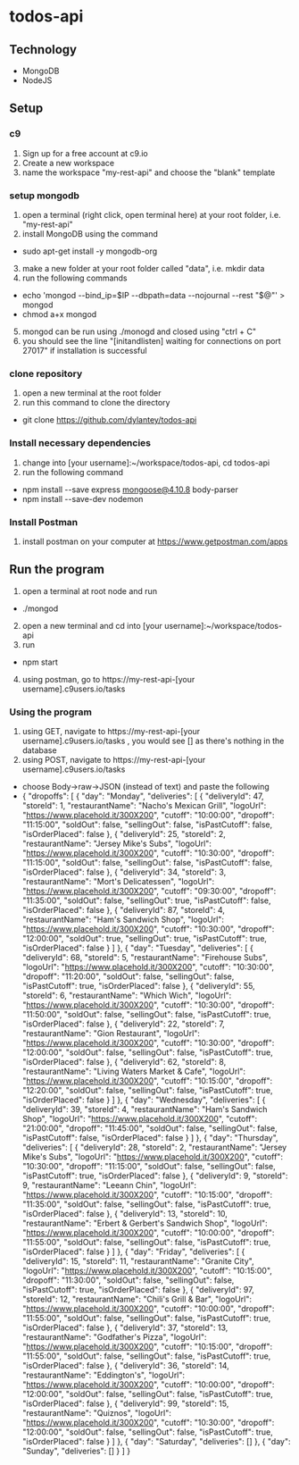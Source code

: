 # todos-api

## Technology
- MongoDB
- NodeJS

## Setup
### c9
1. Sign up for a free account at c9.io
2. Create a new workspace
3. name the workspace "my-rest-api" and choose the "blank" template

### setup mongodb
1. open a terminal (right click, open terminal here) at your root folder, i.e. "my-rest-api"
2. install MongoDB using the command
  - sudo apt-get install -y mongodb-org
3. make a new folder at your root folder called "data", i.e. mkdir data
4. run the following commands
  - echo 'mongod --bind_ip=$IP --dbpath=data --nojournal --rest "$@"' > mongod
  - chmod a+x mongod
5. mongod can be run using ./monogd and closed using "ctrl + C"
6. you should see the line "[initandlisten] waiting for connections on port 27017" if installation is successful

### clone repository
1. open a new terminal at the root folder
2. run this command to clone the directory
  - git clone https://github.com/dylantey/todos-api

### Install necessary dependencies
1. change into [your username]:~/workspace/todos-api, cd todos-api
2. run the following command
  - npm install --save express mongoose@4.10.8 body-parser
  - npm install --save-dev nodemon

### Install Postman
1. install postman on your computer at https://www.getpostman.com/apps
  
## Run the program
1. open a terminal at root node and run 
  - ./mongod
2. open a new terminal and cd into [your username]:~/workspace/todos-api
3. run 
  - npm start
4. using postman, go to https://my-rest-api-[your username].c9users.io/tasks

### Using the program
1. using GET, navigate to https://my-rest-api-[your username].c9users.io/tasks , you would see [] as there's nothing in the database
2. using POST, navigate to https://my-rest-api-[your username].c9users.io/tasks
  - choose Body->raw->JSON (instead of text) and paste the following
  - {
  "dropoffs": [
    {
      "day": "Monday",
      "deliveries": [
        {
          "deliveryId": 47,
          "storeId": 1,
          "restaurantName": "Nacho's Mexican Grill",
          "logoUrl": "https://www.placehold.it/300X200",
          "cutoff": "10:00:00",
          "dropoff": "11:15:00",
          "soldOut": false,
          "sellingOut": false,
          "isPastCutoff": false,
          "isOrderPlaced": false
        },
        {
          "deliveryId": 25,
          "storeId": 2,
          "restaurantName": "Jersey Mike's Subs",
          "logoUrl": "https://www.placehold.it/300X200",
          "cutoff": "10:30:00",
          "dropoff": "11:15:00",
          "soldOut": false,
          "sellingOut": false,
          "isPastCutoff": false,
          "isOrderPlaced": false
        },
        {
          "deliveryId": 34,
          "storeId": 3,
          "restaurantName": "Mort's Delicatessen",
          "logoUrl": "https://www.placehold.it/300X200",
          "cutoff": "09:30:00",
          "dropoff": "11:35:00",
          "soldOut": false,
          "sellingOut": true,
          "isPastCutoff": false,
          "isOrderPlaced": false
        },
        {
          "deliveryId": 87,
          "storeId": 4,
          "restaurantName": "Ham's Sandwich Shop",
          "logoUrl": "https://www.placehold.it/300X200",
          "cutoff": "10:30:00",
          "dropoff": "12:00:00",
          "soldOut": true,
          "sellingOut": true,
          "isPastCutoff": true,
          "isOrderPlaced": false
        }
      ]
    },
    {
      "day": "Tuesday",
      "deliveries": [
        {
          "deliveryId": 68,
          "storeId": 5,
          "restaurantName": "Firehouse Subs",
          "logoUrl": "https://www.placehold.it/300X200",
          "cutoff": "10:30:00",
          "dropoff": "11:20:00",
          "soldOut": false,
          "sellingOut": false,
          "isPastCutoff": true,
          "isOrderPlaced": false
        },
        {
          "deliveryId": 55,
          "storeId": 6,
          "restaurantName": "Which Wich",
          "logoUrl": "https://www.placehold.it/300X200",
          "cutoff": "10:30:00",
          "dropoff": "11:50:00",
          "soldOut": false,
          "sellingOut": false,
          "isPastCutoff": true,
          "isOrderPlaced": false
        },
        {
          "deliveryId": 22,
          "storeId": 7,
          "restaurantName": "Gion Restaurant",
          "logoUrl": "https://www.placehold.it/300X200",
          "cutoff": "10:30:00",
          "dropoff": "12:00:00",
          "soldOut": false,
          "sellingOut": false,
          "isPastCutoff": true,
          "isOrderPlaced": false
        },
        {
          "deliveryId": 62,
          "storeId": 8,
          "restaurantName": "Living Waters Market & Cafe",
          "logoUrl": "https://www.placehold.it/300X200",
          "cutoff": "10:15:00",
          "dropoff": "12:20:00",
          "soldOut": false,
          "sellingOut": false,
          "isPastCutoff": true,
          "isOrderPlaced": false
        }
      ]
    },
    {
      "day": "Wednesday",
      "deliveries": [
        {
          "deliveryId": 39,
          "storeId": 4,
          "restaurantName": "Ham's Sandwich Shop",
          "logoUrl": "https://www.placehold.it/300X200",
          "cutoff": "21:00:00",
          "dropoff": "11:45:00",
          "soldOut": false,
          "sellingOut": false,
          "isPastCutoff": false,
          "isOrderPlaced": false
      }
      ]
    },
    {
      "day": "Thursday",
      "deliveries": [
        {
          "deliveryId": 28,
          "storeId": 2,
          "restaurantName": "Jersey Mike's Subs",
          "logoUrl": "https://www.placehold.it/300X200",
          "cutoff": "10:30:00",
          "dropoff": "11:15:00",
          "soldOut": false,
          "sellingOut": false,
          "isPastCutoff": true,
          "isOrderPlaced": false
        },
        {
          "deliveryId": 9,
          "storeId": 9,
          "restaurantName": "Leeann Chin",
          "logoUrl": "https://www.placehold.it/300X200",
          "cutoff": "10:15:00",
          "dropoff": "11:35:00",
          "soldOut": false,
          "sellingOut": false,
          "isPastCutoff": true,
          "isOrderPlaced": false
        },
        {
          "deliveryId": 13,
          "storeId": 10,
          "restaurantName": "Erbert & Gerbert's Sandwich Shop",
          "logoUrl": "https://www.placehold.it/300X200",
          "cutoff": "10:00:00",
          "dropoff": "11:55:00",
          "soldOut": false,
          "sellingOut": false,
          "isPastCutoff": true,
          "isOrderPlaced": false
        }
      ]
    },
    {
      "day": "Friday",
      "deliveries": [
        {
          "deliveryId": 15,
          "storeId": 11,
          "restaurantName": "Granite City",
          "logoUrl": "https://www.placehold.it/300X200",
          "cutoff": "10:15:00",
          "dropoff": "11:30:00",
          "soldOut": false,
          "sellingOut": false,
          "isPastCutoff": true,
          "isOrderPlaced": false
        },
        {
          "deliveryId": 97,
          "storeId": 12,
          "restaurantName": "Chili's Grill & Bar",
          "logoUrl": "https://www.placehold.it/300X200",
          "cutoff": "10:00:00",
          "dropoff": "11:55:00",
          "soldOut": false,
          "sellingOut": false,
          "isPastCutoff": true,
          "isOrderPlaced": false
        },
        {
          "deliveryId": 37,
          "storeId": 13,
          "restaurantName": "Godfather's Pizza",
          "logoUrl": "https://www.placehold.it/300X200",
          "cutoff": "10:15:00",
          "dropoff": "11:55:00",
          "soldOut": false,
          "sellingOut": false,
          "isPastCutoff": true,
          "isOrderPlaced": false
        },
        {
          "deliveryId": 36,
          "storeId": 14,
          "restaurantName": "Eddington's",
          "logoUrl": "https://www.placehold.it/300X200",
          "cutoff": "10:00:00",
          "dropoff": "12:00:00",
          "soldOut": false,
          "sellingOut": false,
          "isPastCutoff": true,
          "isOrderPlaced": false
        },
        {
          "deliveryId": 99,
          "storeId": 15,
          "restaurantName": "Quiznos",
          "logoUrl": "https://www.placehold.it/300X200",
          "cutoff": "10:30:00",
          "dropoff": "12:00:00",
          "soldOut": false,
          "sellingOut": false,
          "isPastCutoff": true,
          "isOrderPlaced": false
        }
      ]
    },
    {
        "day": "Saturday",
        "deliveries": []
    },
    {
        "day": "Sunday",
        "deliveries": []
    }
  ]
}
